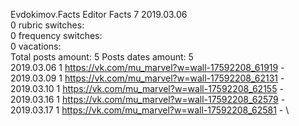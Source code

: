 Evdokimov.Facts	Editor Facts 7 2019.03.06\
0 rubric switches:\
0 frequency switches:\
0 vacations:\
Total posts amount: 5	Posts dates amount: 5\
2019.03.06 1 https://vk.com/mu_marvel?w=wall-17592208_61919 - \
2019.03.09 1 https://vk.com/mu_marvel?w=wall-17592208_62131 - \
2019.03.10 1 https://vk.com/mu_marvel?w=wall-17592208_62155 - \
2019.03.16 1 https://vk.com/mu_marvel?w=wall-17592208_62579 - \
2019.03.17 1 https://vk.com/mu_marvel?w=wall-17592208_62581 - \
